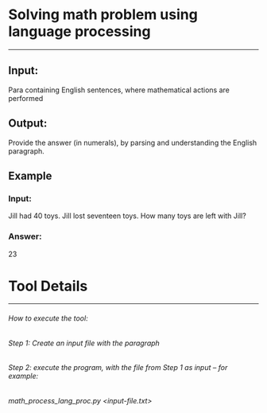 # Solving math problem using language processing
----------------------------------------------------
## Input: 
Para containing English sentences, where mathematical actions are performed

## Output: 
Provide the answer (in numerals), by parsing and understanding the English paragraph.

## Example 

### Input:
Jill had 40 toys. Jill lost seventeen toys. How 	many toys are left with Jill?
### Answer:
23 


# Tool Details
----------------------------

###### How to execute the tool:
###### Step 1: Create an input file with the paragraph
###### Step 2: execute the program, with the file from Step 1 as input – for example:
###### math_process_lang_proc.py <input-file.txt>
